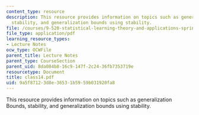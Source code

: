 ```yaml
---
content_type: resource
description: This resource provides information on topics such as generalization Bounds,
  stability, and generalization bounds using stability.
file: /courses/9-520-statistical-learning-theory-and-applications-spring-2006/9a5f87123d8e36531b5959b031920fa8_class14.pdf
file_type: application/pdf
learning_resource_types:
- Lecture Notes
ocw_type: OCWFile
parent_title: Lecture Notes
parent_type: CourseSection
parent_uid: 8da084b8-16c9-147f-2c24-36fb7353719e
resourcetype: Document
title: class14.pdf
uid: 9a5f8712-3d8e-3653-1b59-59b031920fa8
---
```

This resource provides information on topics such as generalization Bounds, stability, and generalization bounds using stability.

